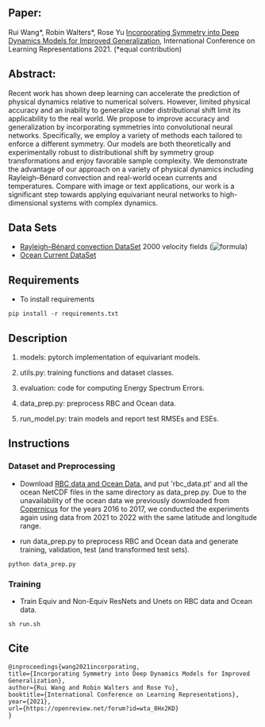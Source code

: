 ## Paper: 
Rui Wang*, Robin Walters*, Rose Yu [Incorporating Symmetry into Deep Dynamics Models for Improved Generalization](https://arxiv.org/abs/2002.03061), International Conference on Learning Representations 2021. (*equal contribution)

## Abstract:
Recent work has shown deep learning can accelerate the prediction of physical dynamics relative to numerical solvers. However, limited physical accuracy and an inability to generalize under distributional shift limit its applicability to the real world. We propose to improve accuracy and generalization by incorporating symmetries into convolutional neural networks. Specifically, we employ a variety of methods each tailored to enforce a different symmetry. Our models are both theoretically and experimentally robust to distributional shift by symmetry group transformations and enjoy favorable sample complexity. We demonstrate the advantage of our approach on a variety of physical dynamics including Rayleigh–Bénard convection and real-world ocean currents and temperatures. Compare with image or text applications, our work is a significant step towards applying equivariant neural networks to high-dimensional systems with complex dynamics.

## Data Sets
* [Rayleigh–Bénard convection DataSet](https://roselab1.ucsd.edu/seafile/d/7e7abe7c9c51489daa21/.) 2000 velocity fields (![formula](https://render.githubusercontent.com/render/math?math=2000\times2\times256\times1792))
* [Ocean Current DataSet](https://resources.marine.copernicus.eu/?option=com_csw&view=details&product_id=GLOBAL_ANALYSIS_FORECAST_PHY_001_024)

## Requirements
- To install requirements
```
pip install -r requirements.txt
```

## Description
1. models: pytorch implementation of equivariant models.

2. utils.py: training functions and dataset classes.
     
3. evaluation: code for computing Energy Spectrum Errors.

4. data_prep.py: preprocess RBC and Ocean data.

5. run_model.py: train models and report test RMSEs and ESEs. 

## Instructions
### Dataset and Preprocessing
- Download [RBC data and Ocean Data.](https://roselab1.ucsd.edu/seafile/d/7e7abe7c9c51489daa21/.) and put 'rbc_data.pt' and all the ocean NetCDF files in the same directory as data_prep.py. Due to the unavailability of the ocean data we previously downloaded from [Copernicus](https://resources.marine.copernicus.eu/?option=com_csw&view=details&product_id=GLOBAL_ANALYSIS_FORECAST_PHY_001_024) for the years 2016 to 2017, we conducted the experiments again using data from 2021 to 2022 with the same latitude and longitude range.

-  run data_prep.py to preprocess RBC and Ocean data and generate training, validation, test (and transformed test sets).
```
python data_prep.py
```

### Training
- Train Equiv and Non-Equiv ResNets and Unets on RBC data and Ocean data.
```
sh run.sh
```

## Cite
```
@inproceedings{wang2021incorporating,
title={Incorporating Symmetry into Deep Dynamics Models for Improved Generalization},
author={Rui Wang and Robin Walters and Rose Yu},
booktitle={International Conference on Learning Representations},
year={2021},
url={https://openreview.net/forum?id=wta_8Hx2KD}
}
```
